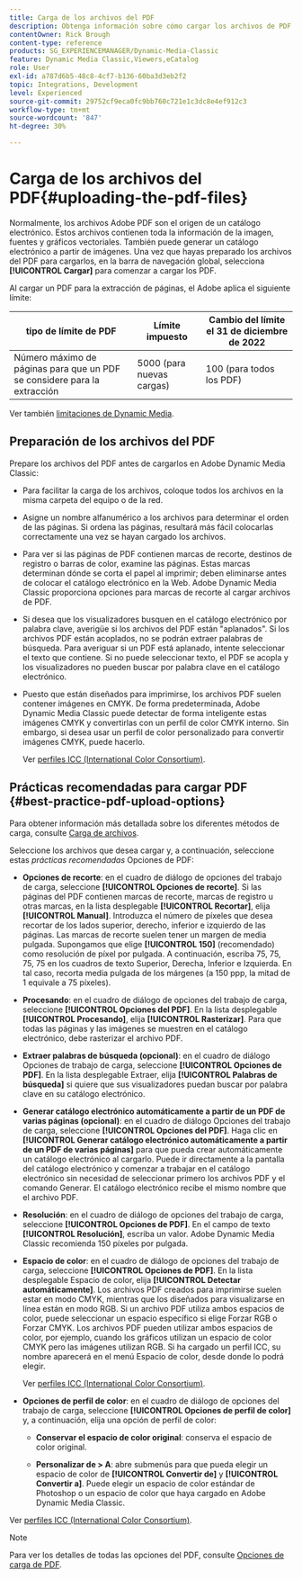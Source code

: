 ```yaml
---
title: Carga de los archivos del PDF
description: Obtenga información sobre cómo cargar los archivos de PDF asociados a un catálogo electrónico en Adobe Dynamic Media Classic.
contentOwner: Rick Brough
content-type: reference
products: SG_EXPERIENCEMANAGER/Dynamic-Media-Classic
feature: Dynamic Media Classic,Viewers,eCatalog
role: User
exl-id: a787d6b5-48c8-4cf7-b136-60ba3d3eb2f2
topic: Integrations, Development
level: Experienced
source-git-commit: 29752cf9eca0fc9bb760c721e1c3dc8e4ef912c3
workflow-type: tm+mt
source-wordcount: '847'
ht-degree: 30%

---
```


# Carga de los archivos del PDF{#uploading-the-pdf-files}

Normalmente, los archivos Adobe PDF son el origen de un catálogo electrónico. Estos archivos contienen toda la información de la imagen, fuentes y gráficos vectoriales. También puede generar un catálogo electrónico a partir de imágenes. Una vez que hayas preparado los archivos del PDF para cargarlos, en la barra de navegación global, selecciona **[!UICONTROL Cargar]** para comenzar a cargar los PDF.

Al cargar un PDF para la extracción de páginas, el Adobe aplica el siguiente límite:

| tipo de límite de PDF | Límite impuesto | Cambio del límite el 31 de diciembre de 2022 |
| --- | --- | --- |
| Número máximo de páginas para que un PDF se considere para la extracción | 5000 (para nuevas cargas) | 100 (para todos los PDF) |

Ver también [limitaciones de Dynamic Media](/help/using/limitations.md).

## Preparación de los archivos del PDF

Prepare los archivos del PDF antes de cargarlos en Adobe Dynamic Media Classic:

* Para facilitar la carga de los archivos, coloque todos los archivos en la misma carpeta del equipo o de la red.
* Asigne un nombre alfanumérico a los archivos para determinar el orden de las páginas. Si ordena las páginas, resultará más fácil colocarlas correctamente una vez se hayan cargado los archivos.
* Para ver si las páginas de PDF contienen marcas de recorte, destinos de registro o barras de color, examine las páginas. Estas marcas determinan dónde se corta el papel al imprimir; deben eliminarse antes de colocar el catálogo electrónico en la Web. Adobe Dynamic Media Classic proporciona opciones para marcas de recorte al cargar archivos de PDF.
* Si desea que los visualizadores busquen en el catálogo electrónico por palabra clave, averigüe si los archivos del PDF están &quot;aplanados&quot;. Si los archivos PDF están acoplados, no se podrán extraer palabras de búsqueda. Para averiguar si un PDF está aplanado, intente seleccionar el texto que contiene. Si no puede seleccionar texto, el PDF se acopla y los visualizadores no pueden buscar por palabra clave en el catálogo electrónico.
* Puesto que están diseñados para imprimirse, los archivos PDF suelen contener imágenes en CMYK. De forma predeterminada, Adobe Dynamic Media Classic puede detectar de forma inteligente estas imágenes CMYK y convertirlas con un perfil de color CMYK interno. Sin embargo, si desea usar un perfil de color personalizado para convertir imágenes CMYK, puede hacerlo.

  Ver [perfiles ICC (International Color Consortium)](icc-profiles.md#icc_profiles).

## Prácticas recomendadas para cargar PDF {#best-practice-pdf-upload-options}

Para obtener información más detallada sobre los diferentes métodos de carga, consulte [Carga de archivos](uploading-files.md#uploading_your_files).

Seleccione los archivos que desea cargar y, a continuación, seleccione estas *prácticas recomendadas* Opciones de PDF:

* **Opciones de recorte**: en el cuadro de diálogo de opciones del trabajo de carga, seleccione **[!UICONTROL Opciones de recorte]**. Si las páginas del PDF contienen marcas de recorte, marcas de registro u otras marcas, en la lista desplegable **[!UICONTROL Recortar]**, elija **[!UICONTROL Manual]**. Introduzca el número de píxeles que desea recortar de los lados superior, derecho, inferior e izquierdo de las páginas. Las marcas de recorte suelen tener un margen de media pulgada. Supongamos que elige **[!UICONTROL 150]** (recomendado) como resolución de píxel por pulgada. A continuación, escriba 75, 75, 75, 75 en los cuadros de texto Superior, Derecha, Inferior e Izquierda. En tal caso, recorta media pulgada de los márgenes (a 150 ppp, la mitad de 1 equivale a 75 píxeles).

* **Procesando**: en el cuadro de diálogo de opciones del trabajo de carga, seleccione **[!UICONTROL Opciones del PDF]**. En la lista desplegable **[!UICONTROL Procesando]**, elija **[!UICONTROL Rasterizar]**. Para que todas las páginas y las imágenes se muestren en el catálogo electrónico, debe rasterizar el archivo PDF.

* **Extraer palabras de búsqueda (opcional)**: en el cuadro de diálogo Opciones de trabajo de carga, seleccione **[!UICONTROL Opciones de PDF]**. En la lista desplegable Extraer, elija **[!UICONTROL Palabras de búsqueda]** si quiere que sus visualizadores puedan buscar por palabra clave en su catálogo electrónico.

* **Generar catálogo electrónico automáticamente a partir de un PDF de varias páginas (opcional)**: en el cuadro de diálogo Opciones del trabajo de carga, seleccione **[!UICONTROL Opciones del PDF]**. Haga clic en **[!UICONTROL Generar catálogo electrónico automáticamente a partir de un PDF de varias páginas]** para que pueda crear automáticamente un catálogo electrónico al cargarlo. Puede ir directamente a la pantalla del catálogo electrónico y comenzar a trabajar en el catálogo electrónico sin necesidad de seleccionar primero los archivos PDF y el comando Generar. El catálogo electrónico recibe el mismo nombre que el archivo PDF.

* **Resolución**: en el cuadro de diálogo de opciones del trabajo de carga, seleccione **[!UICONTROL Opciones de PDF]**. En el campo de texto **[!UICONTROL Resolución]**, escriba un valor. Adobe Dynamic Media Classic recomienda 150 píxeles por pulgada.

* **Espacio de color**: en el cuadro de diálogo de opciones del trabajo de carga, seleccione **[!UICONTROL Opciones de PDF]**. En la lista desplegable Espacio de color, elija **[!UICONTROL Detectar automáticamente]**. Los archivos PDF creados para imprimirse suelen estar en modo CMYK, mientras que los diseñados para visualizarse en línea están en modo RGB. Si un archivo PDF utiliza ambos espacios de color, puede seleccionar un espacio específico si elige Forzar RGB o Forzar CMYK. Los archivos PDF pueden utilizar ambos espacios de color, por ejemplo, cuando los gráficos utilizan un espacio de color CMYK pero las imágenes utilizan RGB. Si ha cargado un perfil ICC, su nombre aparecerá en el menú Espacio de color, desde donde lo podrá elegir.

  Ver [perfiles ICC (International Color Consortium)](/help/using/icc-profiles.md).

* **Opciones de perfil de color**: en el cuadro de diálogo de opciones del trabajo de carga, seleccione **[!UICONTROL Opciones de perfil de color]** y, a continuación, elija una opción de perfil de color:

   * **Conservar el espacio de color original**: conserva el espacio de color original.

   * **Personalizar de > A**: abre submenús para que pueda elegir un espacio de color de **[!UICONTROL Convertir de]** y **[!UICONTROL Convertir a]**. Puede elegir un espacio de color estándar de Photoshop o un espacio de color que haya cargado en Adobe Dynamic Media Classic.

<!-- * **Convert To SRGB**: Converts to SRGB (Standard Red Green Blue). SRGB is the recommended color space for displaying images on Web pages. -->

Ver [perfiles ICC (International Color Consortium)](icc-profiles.md#icc_profiles).

>[!NOTE]
>
>Para ver los detalles de todas las opciones del PDF, consulte [Opciones de carga de PDF](pdfs.md#pdf_upload_options).
